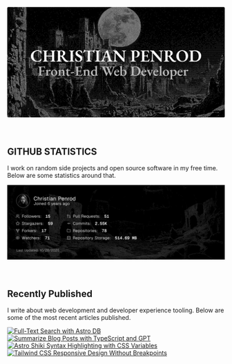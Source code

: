 
<picture>
  <source media="(prefers-color-scheme: dark)" srcset="assets/banner.dark.png?v=238ff2b0-ed87-4ca7-8f7c-18f4f885c02d" width="843px" />
  <source media="(prefers-color-scheme: light)" srcset="assets/banner.light.png?v=238ff2b0-ed87-4ca7-8f7c-18f4f885c02d" width="843px" />
  <img src="assets/banner.dark.png?v=238ff2b0-ed87-4ca7-8f7c-18f4f885c02d" alt="Banner" width="843px" />
</picture>
<br />
<br />
<br />
<h2>GITHUB STATISTICS</h2>
<p>I work on random side projects and open source software in my free time. Below are some statistics around that.</p>
<picture>
  <source media="(prefers-color-scheme: dark)" srcset="assets/statistics.dark.png?v=238ff2b0-ed87-4ca7-8f7c-18f4f885c02d" width="843px" />
  <source media="(prefers-color-scheme: light)" srcset="assets/statistics.light.png?v=238ff2b0-ed87-4ca7-8f7c-18f4f885c02d" width="843px" />
  <img src="assets/statistics.dark.png?v=238ff2b0-ed87-4ca7-8f7c-18f4f885c02d" alt="Github Statistics" width="843px" />
</picture>
<br />
<br />
<br />
<h2>Recently Published</h2>
<p>I write about web development and developer experience tooling. Below are some of the most recent articles published.</p>
<a href="https://christianpenrod.com/blog/full-text-search-with-astro-db"><img src="https://christianpenrod.com/blog/full-text-search-with-astro-db.png?v=238ff2b0-ed87-4ca7-8f7c-18f4f885c02d" alt="Full-Text Search with Astro DB" width="421px" /></a>
<a href="https://christianpenrod.com/blog/summarize-blog-posts-with-typescript-and-gpt"><img src="https://christianpenrod.com/blog/summarize-blog-posts-with-typescript-and-gpt.png?v=238ff2b0-ed87-4ca7-8f7c-18f4f885c02d" alt="Summarize Blog Posts with TypeScript and GPT" width="421px" /></a>
<a href="https://christianpenrod.com/blog/astro-shiki-syntax-highlighting-with-css-variables"><img src="https://christianpenrod.com/blog/astro-shiki-syntax-highlighting-with-css-variables.png?v=238ff2b0-ed87-4ca7-8f7c-18f4f885c02d" alt="Astro Shiki Syntax Highlighting with CSS Variables" width="421px" /></a>
<a href="https://christianpenrod.com/blog/tailwindcss-responsive-design-without-breakpoints"><img src="https://christianpenrod.com/blog/tailwindcss-responsive-design-without-breakpoints.png?v=238ff2b0-ed87-4ca7-8f7c-18f4f885c02d" alt="Tailwind CSS Responsive Design Without Breakpoints" width="421px" /></a>
